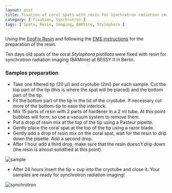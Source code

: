 ```yaml
---
layout: post
title: Fixation of coral spats with resin for synchrotron radiation imaging (BAMline)
category: [ Fixation, Synchrotron ]
tags: [ Spats, Resin, Imaging, BAMline, Stylophora ]
---
```


Using the [EpoFix Resin](https://www.agarscientific.com/fr/epofix?___store=france&___from_store=default) and following the [EMS instructions](https://www.emsdiasum.com/microscopy/technical/datasheet/1232.aspx) for the preparation of the resin.

Ten days old spats of the coral _Stylophora pistillata_ were fixed with resin for synchrotron radiation imaging (BAMline) at BESSY II in Berlin.

### Samples preparation

- Take one filtered tip (20 µl) and cryotube (2ml) per each sample. Cut the top part of the tip (this is where the spat will be placed) and the bottom part of the tip.
- Fit the bottom part of the tip in the lid of the cryotube. If necessary cut more of the bottom-tip to ease the interlock.
- Mix 15 parts of resin with 2 parts of hardener in a 2 ml tube. At this point bubbles will form, so use a vacuum system to remove them.
- Put a drop of resin mix at the top of the tip using a Pasteur pipette.  
- Gently place the coral spat at the top of the tip using a razor blade.
- Gently add a drop of resin mix on the coral spat, wait for the resin to drip down the pipette. Add a second drop.
- After 1 hour add a third drop, make sure that the resin doesn't drip down (the resin is almost solidified at this point). 

![sample]({{site.baseurl}}/images/Spat_on_tip.jpg "sample")

- After 24 hours insert the tip + cup into the cryotube and close it. Your samples are ready for synchrotron radiation imaging!

![synchrotron]({{site.baseurl}}/images/synchrotron.jpg "synchrotron")


